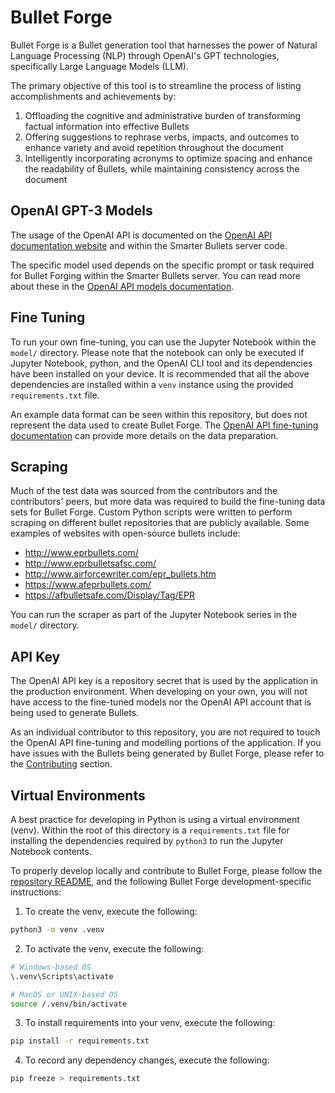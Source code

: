 # Bullet Forge

Bullet Forge is a Bullet generation tool that harnesses the power of Natural Language Processing (NLP) through OpenAI's GPT technologies, specifically Large Language Models (LLM).

The primary objective of this tool is to streamline the process of listing accomplishments and achievements by:

1. Offloading the cognitive and administrative burden of transforming factual information into effective Bullets
2. Offering suggestions to rephrase verbs, impacts, and outcomes to enhance variety and avoid repetition throughout the document
3. Intelligently incorporating acronyms to optimize spacing and enhance the readability of Bullets, while maintaining consistency across the document

## OpenAI GPT-3 Models

The usage of the OpenAI API is documented on the [OpenAI API documentation website](https://platform.openai.com/docs) and within the Smarter Bullets server code.

The specific model used depends on the specific prompt or task required for Bullet Forging within the Smarter Bullets server. You can read more about these in the [OpenAI API models documentation](https://platform.openai.com/docs/models/gpt-3).

## Fine Tuning

To run your own fine-tuning, you can use the Jupyter Notebook within the `model/` directory. Please note that the notebook can only be executed if Jupyter Notebook, python, and the OpenAI CLI tool and its dependencies have been installed on your device. It is recommended that all the above dependencies are installed within a `venv` instance using the provided `requirements.txt` file.

An example data format can be seen within this repository, but does not represent the data used to create Bullet Forge. The [OpenAI API fine-tuning documentation](https://platform.openai.com/docs/guides/fine-tuning/preparing-your-dataset) can provide more details on the data preparation.

## Scraping

Much of the test data was sourced from the contributors and the contributors' peers, but more data was required to build the fine-tuning data sets for Bullet Forge. Custom Python scripts were written to perform scraping on different bullet repositories that are publicly available. Some examples of websites with open-source bullets include:

- http://www.eprbullets.com/
- http://www.eprbulletsafsc.com/
- http://www.airforcewriter.com/epr_bullets.htm
- https://www.afeprbullets.com/
- https://afbulletsafe.com/Display/Tag/EPR

You can run the scraper as part of the Jupyter Notebook series in the `model/` directory.

## API Key

The OpenAI API key is a repository secret that is used by the application in the production environment. When developing on your own, you will not have access to the fine-tuned models nor the OpenAI API account that is being used to generate Bullets.

As an individual contributor to this repository, you are not required to touch the OpenAI API fine-tuning and modelling portions of the application. If you have issues with the Bullets being generated by Bullet Forge, please refer to the [Contributing](#contributing) section.

## Virtual Environments

A best practice for developing in Python is using a virtual environment (venv). Within the root of this directory is a `requirements.txt` file for installing the dependencies required by `python3` to run the Jupyter Notebook contents.

To properly develop locally and contribute to Bullet Forge, please follow the [repository README](../README.md), and the following Bullet Forge development-specific instructions:

1. To create the venv, execute the following:

```bash
python3 -m venv .venv
```

2. To activate the venv, execute the following:

```bash
# Windows-based OS
\.venv\Scripts\activate
```

```bash
# MacOS or UNIX-based OS
source /.venv/bin/activate
```

3. To install requirements into your venv, execute the following:

```bash
pip install -r requirements.txt
```

4. To record any dependency changes, execute the following:

```bash
pip freeze > requirements.txt
```